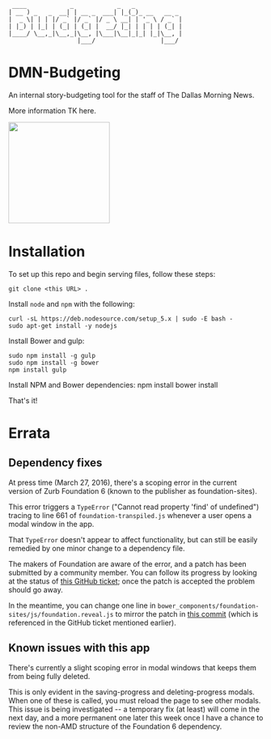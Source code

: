      ____            _            _   _
    | __ ) _   _  __| | __ _  ___| |_(_)_ __   __ _
    |  _ \| | | |/ _` |/ _` |/ _ \ __| | '_ \ / _` |
    | |_) | |_| | (_| | (_| |  __/ |_| | | | | (_| |
    |____/ \__,_|\__,_|\__, |\___|\__|_|_| |_|\__, |
                       |___/                  |___/


# DMN-Budgeting

An internal story-budgeting tool for the staff of The Dallas Morning News.

More information TK here.

<img src="http://www.dallasnews.com/resrsc/premium/www/img/logo-black.png" width="200px">


# Installation

To set up this repo and begin serving files, follow these steps:

    git clone <this URL> .

Install `node` and `npm` with the following:

    curl -sL https://deb.nodesource.com/setup_5.x | sudo -E bash -
    sudo apt-get install -y nodejs

Install Bower and gulp:

    sudo npm install -g gulp
    sudo npm install -g bower
    npm install gulp

Install NPM and Bower dependencies:
    npm install
    bower install

That's it!


# Errata

## Dependency fixes

At press time (March 27, 2016), there's a scoping error in the current version of Zurb Foundation 6 (known to the publisher as foundation-sites).

This error triggers a `TypeError` ("Cannot read property 'find' of undefined") tracing to line 661 of `foundation-transpiled.js` whenever a user opens a modal window in the app.

That `TypeError` doesn't appear to affect functionality, but can still be easily remedied by one minor change to a dependency file.

The makers of Foundation are aware of the error, and a patch has been submitted by a community member. You can follow its progress by looking at the status of [this GitHub ticket](https://github.com/zurb/motion-ui/issues/75); once the patch is accepted the problem should go away.

In the meantime, you can change one line in `bower_components/foundation-sites/js/foundation.reveal.js` to mirror the patch in [this commit](https://github.com/akrawchyk/foundation-sites/commit/da82763a78c9117dd4cb2fb5ae4239abb38697a1) (which is referenced in the GitHub ticket mentioned earlier).

## Known issues with this app

There's currently a slight scoping error in modal windows that keeps them from being fully deleted.

This is only evident in the saving-progress and deleting-progress modals. When one of these is called, you must reload the page to see other modals. This issue is being investigated -- a temporary fix (at least) will come in the next day, and a more permanent one later this week once I have a chance to review the non-AMD structure of the Foundation 6 dependency.
